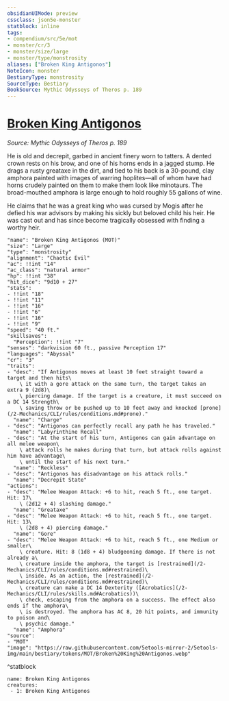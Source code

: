 ```yaml
---
obsidianUIMode: preview
cssclass: json5e-monster
statblock: inline
tags:
- compendium/src/5e/mot
- monster/cr/3
- monster/size/large
- monster/type/monstrosity
aliases: ["Broken King Antigonos"]
NoteIcon: monster
BestiaryType: monstrosity
SourceType: Bestiary
BookSource: Mythic Odysseys of Theros p. 189
---
```

# [Broken King Antigonos](2-Mechanics\CLI\bestiary\monstrosity/broken-king-antigonos-mot.md)
*Source: Mythic Odysseys of Theros p. 189*  

He is old and decrepit, garbed in ancient finery worn to tatters. A dented crown rests on his brow, and one of his horns ends in a jagged stump. He drags a rusty greataxe in the dirt, and tied to his back is a 30-pound, clay amphora painted with images of warring hoplites—all of whom have had horns crudely painted on them to make them look like minotaurs. The broad-mouthed amphora is large enough to hold roughly 55 gallons of wine.

He claims that he was a great king who was cursed by Mogis after he defied his war advisors by making his sickly but beloved child his heir. He was cast out and has since become tragically obsessed with finding a worthy heir.

```statblock
"name": "Broken King Antigonos (MOT)"
"size": "Large"
"type": "monstrosity"
"alignment": "Chaotic Evil"
"ac": !!int "14"
"ac_class": "natural armor"
"hp": !!int "38"
"hit_dice": "9d10 + 27"
"stats":
- !!int "18"
- !!int "11"
- !!int "16"
- !!int "6"
- !!int "16"
- !!int "9"
"speed": "40 ft."
"skillsaves":
  "Perception": !!int "7"
"senses": "darkvision 60 ft., passive Perception 17"
"languages": "Abyssal"
"cr": "3"
"traits":
- "desc": "If Antigonos moves at least 10 feet straight toward a target and then hits\
    \ it with a gore attack on the same turn, the target takes an extra 9 (2d8)\
    \ piercing damage. If the target is a creature, it must succeed on a DC 14 Strength\
    \ saving throw or be pushed up to 10 feet away and knocked [prone](/2-Mechanics/CLI/rules/conditions.md#prone)."
  "name": "Charge"
- "desc": "Antigonos can perfectly recall any path he has traveled."
  "name": "Labyrinthine Recall"
- "desc": "At the start of his turn, Antigonos can gain advantage on all melee weapon\
    \ attack rolls he makes during that turn, but attack rolls against him have advantage\
    \ until the start of his next turn."
  "name": "Reckless"
- "desc": "Antigonos has disadvantage on his attack rolls."
  "name": "Decrepit State"
"actions":
- "desc": "Melee Weapon Attack: +6 to hit, reach 5 ft., one target. Hit: 17\
    \ (2d12 + 4) slashing damage."
  "name": "Greataxe"
- "desc": "Melee Weapon Attack: +6 to hit, reach 5 ft., one target. Hit: 13\
    \ (2d8 + 4) piercing damage."
  "name": "Gore"
- "desc": "Melee Weapon Attack: +6 to hit, reach 5 ft., one Medium or smaller\
    \ creature. Hit: 8 (1d8 + 4) bludgeoning damage. If there is not already a\
    \ creature inside the amphora, the target is [restrained](/2-Mechanics/CLI/rules/conditions.md#restrained)\
    \ inside. As an action, the [restrained](/2-Mechanics/CLI/rules/conditions.md#restrained)\
    \ creature can make a DC 14 Dexterity ([Acrobatics](/2-Mechanics/CLI/rules/skills.md#Acrobatics))\
    \ check, escaping from the amphora on a success. The effect also ends if the amphora\
    \ is destroyed. The amphora has AC 8, 20 hit points, and immunity to poison and\
    \ psychic damage."
  "name": "Amphora"
"source":
- "MOT"
"image": "https://raw.githubusercontent.com/5etools-mirror-2/5etools-img/main/bestiary/tokens/MOT/Broken%20King%20Antigonos.webp"
```
^statblock

```encounter-table
name: Broken King Antigonos
creatures:
 - 1: Broken King Antigonos
```
